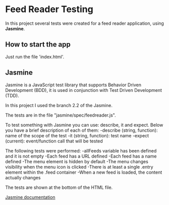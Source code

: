 # Feed Reader Testing 

In this project several tests were created for a feed reader application, using **Jasmine**.


## How to start the app

Just run the file 'index.html'.


## Jasmine

Jasmine is a JavaScript test library that supports Behavior Driven Development (BDD), it is used in conjunction with Test Driven Development (TDD).

In this project I used the branch 2.2 of the Jasmine.

The tests are in the file "jasmine/spec/feedreader.js".
 
To test something with Jasmine you can use: describe, it and expect. Below you have a brief description of each of them:
-describe (string, function): name of the scope of the test
-it (string, function): test name
-expect (current): event/function call that will be tested

The following tests were performed:
-allFeeds variable has been defined and it is not empty
-Each feed has a URL defined
-Each feed has a name defined
-The menu element is hidden by default
-The menu changes visibility when the menu icon is clicked
-There is at least a single .entry element within the .feed container
-When a new feed is loaded, the content actually changes

The tests are shown at the bottom of the HTML file.

[Jasmine documentation](http://jasmine.github.io)